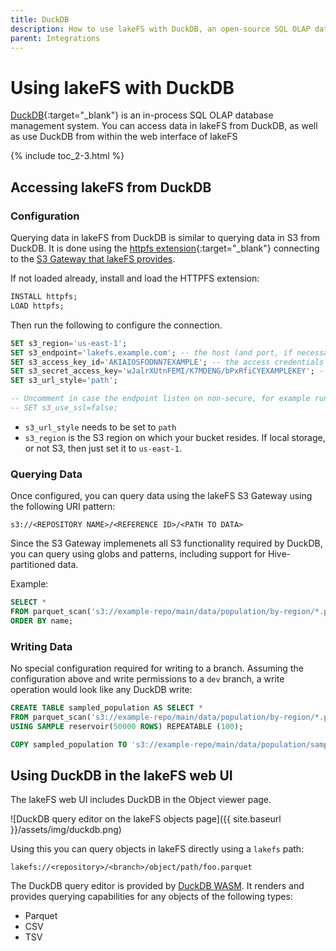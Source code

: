 ```yaml
---
title: DuckDB
description: How to use lakeFS with DuckDB, an open-source SQL OLAP database management system.
parent: Integrations
---
```


# Using lakeFS with DuckDB

[DuckDB](https://duckdb.org/){:target="_blank"} is an in-process SQL OLAP database management system. You can access data in lakeFS from DuckDB, as well as use DuckDB from within the web interface of lakeFS

{% include toc_2-3.html %}

## Accessing lakeFS from DuckDB
### Configuration

Querying data in lakeFS from DuckDB is similar to querying data in S3 from DuckDB. It is done using the [httpfs extension](https://duckdb.org/docs/extensions/httpfs.html){:target="_blank"} connecting to the [S3 Gateway that lakeFS provides](https://docs.lakefs.io/understand/architecture.html#s3-gateway).

If not loaded already, install and load the HTTPFS extension: 

```sql
INSTALL httpfs;
LOAD httpfs;
```

Then run the following to configure the connection. 

```sql
SET s3_region='us-east-1';
SET s3_endpoint='lakefs.example.com'; -- the host (and port, if necessary) of your lakeFS server
SET s3_access_key_id='AKIAIOSFODNN7EXAMPLE'; -- the access credentials for your lakeFS user
SET s3_secret_access_key='wJalrXUtnFEMI/K7MDENG/bPxRfiCYEXAMPLEKEY'; -- the access credentials for your lakeFS user
SET s3_url_style='path';

-- Uncomment in case the endpoint listen on non-secure, for example running lakeFS locally.
-- SET s3_use_ssl=false;
```

* `s3_url_style` needs to be set to `path`
* `s3_region` is the S3 region on which your bucket resides. If local storage, or not S3, then just set it to `us-east-1`. 

### Querying Data

Once configured, you can query data using the lakeFS S3 Gateway using the following URI pattern:

```text
s3://<REPOSITORY NAME>/<REFERENCE ID>/<PATH TO DATA>
```

Since the S3 Gateway implemenets all S3 functionality required by DuckDB, you can query using globs and patterns, including support for Hive-partitioned data.

Example:

```sql
SELECT * 
FROM parquet_scan('s3://example-repo/main/data/population/by-region/*.parquet', HIVE_PARTITIONING=1) 
ORDER BY name;
```

### Writing Data

No special configuration required for writing to a branch. Assuming the configuration above and write permissions to a `dev` branch,
a write operation would look like any DuckDB write:

```sql
CREATE TABLE sampled_population AS SELECT * 
FROM parquet_scan('s3://example-repo/main/data/population/by-region/*.parquet', HIVE_PARTITIONING=1) 
USING SAMPLE reservoir(50000 ROWS) REPEATABLE (100);

COPY sampled_population TO 's3://example-repo/main/data/population/sample.parquet'; -- actual write happens here
```

## Using DuckDB in the lakeFS web UI

The lakeFS web UI includes DuckDB in the Object viewer page. 

![DuckDB query editor on the lakeFS objects page]({{ site.baseurl }}/assets/img/duckdb.png)

Using this you can query objects in lakeFS directly using a `lakefs` path: 

    lakefs://<repository>/<branch>/object/path/foo.parquet

The DuckDB query editor is provided by [DuckDB WASM](https://github.com/duckdb/duckdb-wasm). It renders and provides querying capabilities for any objects of the following types:

* Parquet
* CSV
* TSV

